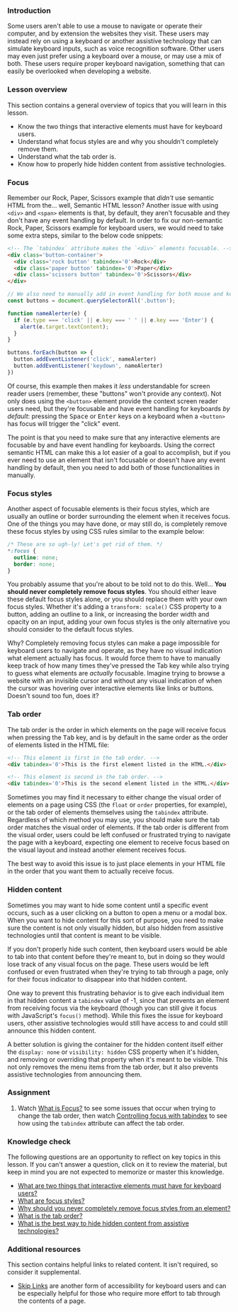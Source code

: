 ### Introduction

Some users aren't able to use a mouse to navigate or operate their computer, and by extension the websites they visit. These users may instead rely on using a keyboard or another assistive technology that can simulate keyboard inputs, such as voice recognition software. Other users may even just prefer using a keyboard over a mouse, or may use a mix of both. These users require proper keyboard navigation, something that can easily be overlooked when developing a website.

### Lesson overview

This section contains a general overview of topics that you will learn in this lesson.

- Know the two things that interactive elements must have for keyboard users.
- Understand what focus styles are and why you shouldn't completely remove them.
- Understand what the tab order is.
- Know how to properly hide hidden content from assistive technologies.

### Focus

Remember our Rock, Paper, Scissors example that *didn't* use semantic HTML from the... well, Semantic HTML lesson? Another issue with using `<div>` and `<span>` elements is that, by default, they aren't focusable and they don't have any event handling by default. In order to fix our non-semantic Rock, Paper, Scissors example for keyboard users, we would need to take some extra steps, similar to the below code snippets:

```html
<!-- The `tabindex` attribute makes the `<div>` elements focusable. -->
<div class='button-container'>
  <div class='rock button' tabindex='0'>Rock</div>
  <div class='paper button' tabindex='0'>Paper</div>
  <div class='scissors button' tabindex='0'>Scissors</div>
</div>
```

```javascript
// We also need to manually add in event handling for both mouse and keyboard events.
const buttons = document.querySelectorAll('.button');

function nameAlerter(e) {
  if (e.type === 'click' || e.key === ' ' || e.key === 'Enter') {
    alert(e.target.textContent);
  }
}

buttons.forEach(button => {
  button.addEventListener('click', nameAlerter)
  button.addEventListener('keydown', nameAlerter)
})
```

Of course, this example then makes it *less* understandable for screen reader users (remember, these "buttons" won't provide any context). Not only does using the `<button>` element provide the context screen reader users need, but they're focusable and have event handling for keyboards *by default*: pressing the <kbd>Space</kbd> or <kbd>Enter</kbd> keys on a keyboard when a `<button>` has focus will trigger the "click" event.

<span id="interactive-elements-keyboard">The point is that you need to make sure that any interactive elements are focusable by and have event handling for keyboards. Using the correct semantic HTML can make this a lot easier of a goal to accomplish, but if you ever need to use an element that isn't focusable or doesn't have any event handling by default, then you need to add both of those functionalities in manually.</span>

### Focus styles

Another aspect of focusable elements is their focus styles, which are usually an outline or border surrounding the element when it receives focus. One of the things you may have done, or may still do, is completely remove these focus styles by using CSS rules similar to the example below:

```css
/* These are so ugh-ly! Let's get rid of them. */
*:focus {
  outline: none;
  border: none;
}
```

You probably assume that you're about to be told not to do this. Well... **You should never completely remove focus styles**. You should either leave these default focus styles alone, or you should replace them with your own focus styles. Whether it's adding a `transform: scale()` CSS property to a button, adding an outline to a link, or increasing the border width and opacity on an input, adding your own focus styles is the only alternative you should consider to the default focus styles.

<span id="focus-never-remove">Why? Completely removing focus styles can make a page impossible for keyboard users to navigate and operate, as they have no visual indication what element actually has focus. It would force them to have to manually keep track of how many times they've pressed the Tab key while also trying to guess what elements are *actually* focusable. Imagine trying to browse a website with an invisible cursor and without any visual indication of when the cursor was hovering over interactive elements like links or buttons. Doesn't sound too fun, does it?</span>

### Tab order

The tab order is the order in which elements on the page will receive focus when pressing the <kbd>Tab</kbd> key, and is by default in the same order as the order of elements listed in the HTML file:

```html
<!-- This element is first in the tab order. -->
<div tabindex='0'>This is the first element listed in the HTML.</div>

<!-- This element is second in the tab order. -->
<div tabindex='0'>This is the second element listed in the HTML.</div>
```

Sometimes you may find it necessary to either change the visual order of elements on a page using CSS (the `float` or `order` properties, for example), or the tab order of elements themselves using the `tabindex` attribute. Regardless of which method you may use, you should make sure the tab order matches the visual order of elements. If the tab order is different from the visual order, users could be left confused or frustrated trying to navigate the page with a keyboard, expecting one element to receive focus based on the visual layout and instead another element receives focus.

The best way to avoid this issue is to just place elements in your HTML file in the order that you want them to actually receive focus.

### Hidden content

Sometimes you may want to hide some content until a specific event occurs, such as a user clicking on a button to open a menu or a modal box. When you want to hide content for this sort of purpose, you need to make sure the content is not only visually hidden, but also hidden from assistive technologies until that content is meant to be visible.

If you don't properly hide such content, then keyboard users would be able to tab into that content before they're meant to, but in doing so they would lose track of any visual focus on the page. These users would be left confused or even frustrated when they're trying to tab through a page, only for their focus indicator to disappear into that hidden content.

One way to prevent this frustrating behavior is to give each individual item in that hidden content a `tabindex` value of -1, since that prevents an element from receiving focus via the keyboard (though you can still give it focus with JavaScript's `focus()` method). While this fixes the issue for keyboard users, other assistive technologies would still have access to and could still announce this hidden content.

<span id="best-way-hide-content">A better solution is giving the container for the hidden content itself either the `display: none` or `visibility: hidden` CSS property when it's hidden, and removing or overriding that property when it's meant to be visible. This not only removes the menu items from the tab order, but it also prevents assistive technologies from announcing them.</span>

### Assignment

<div class="lesson-content__panel" markdown="1">

1. Watch [What is Focus?](https://www.youtube.com/watch?v=EFv9ubbZLKw&list=PLNYkxOF6rcICWx0C9LVWWVqvHlYJyqw7g&index=3) to see some issues that occur when trying to change the tab order, then watch [Controlling focus with tabindex](https://www.youtube.com/watch?v=Pe0Ce1WtnUM&list=PLNYkxOF6rcICWx0C9LVWWVqvHlYJyqw7g&index=4) to see how using the `tabindex` attribute can affect the tab order.

</div>

### Knowledge check

The following questions are an opportunity to reflect on key topics in this lesson. If you can't answer a question, click on it to review the material, but keep in mind you are not expected to memorize or master this knowledge.

- [What are two things that interactive elements must have for keyboard users?](#interative-elements-keyboard)
- [What are focus styles?](#focus-styles)
- [Why should you never completely remove focus styles from an element?](#focus-never-remove)
- [What is the tab order?](#tab-order)
- [What is the best way to hide hidden content from assistive technologies?](#best-way-hide-content)

### Additional resources

This section contains helpful links to related content. It isn't required, so consider it supplemental.

- [Skip Links](https://webaim.org/techniques/skipnav/) are another form of accessibility for keyboard users and can be especially helpful for those who require more effort to tab through the contents of a page.
